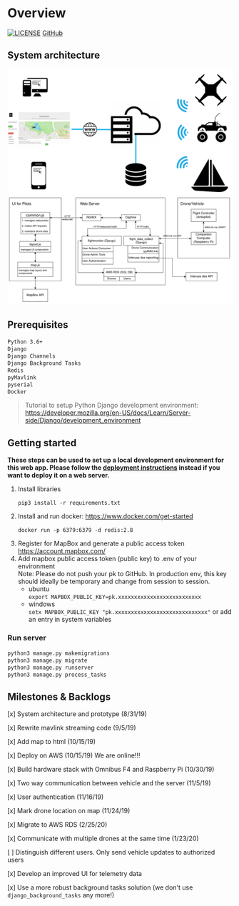 # Overview
[![LICENSE](https://img.shields.io/badge/license-GPL--3.0-brightgreen)](https://github.com/CloudStationTeam) [GitHub](https://github.com/CloudStationTeam)
## System architecture
![CloudStation diagram](images/cloud_station_diagram.png "System Architecture")  
![System architecture diagram](images/system_diagram.png "System Architecture") 

## Prerequisites 
```
Python 3.6+
Django
Django Channels
Django Background Tasks
Redis
pyMavlink
pyserial
Docker
```
> Tutorial to setup Python Django development environment: https://developer.mozilla.org/en-US/docs/Learn/Server-side/Django/development_environment

## Getting started
**These steps can be used to set up a local development environment for this web app. Please follow the [deployment instructions](https://cloud-station-docs.readthedocs.io/en/latest/deployment.html) instead if you want to deploy it on a web server.**
  1. Install libraries    
      ```
      pip3 install -r requirements.txt  
      ```
  2. Install and run docker: https://www.docker.com/get-started
      ```  
      docker run -p 6379:6379 -d redis:2.8
      ```
  3. Register for MapBox and generate a public access token https://account.mapbox.com/
  4. Add mapbox public access token (public key) to .env of your environment  
  Note: Please do not push your pk to GitHub. In production env, this key should ideally be temporary and change from session to session.      
        * ubuntu   
        ```export MAPBOX_PUBLIC_KEY=pk.xxxxxxxxxxxxxxxxxxxxxxxxxx```     
        * windows  
        ```setx MAPBOX_PUBLIC_KEY "pk.xxxxxxxxxxxxxxxxxxxxxxxxxxxxx"``` or add an entry in system variables
        
### Run server
```
python3 manage.py makemigrations
python3 manage.py migrate
python3 manage.py runserver
python3 manage.py process_tasks
```
## Milestones & Backlogs
[x] System architecture and prototype (8/31/19)

[x] Rewrite mavlink streaming code (9/5/19) 

[x] Add map to html (10/15/19)  

[x] Deploy on AWS (10/15/19) We are online!!!  

[x] Build hardware stack with Omnibus F4 and Raspberry Pi (10/30/19)  

[x] Two way communication between vehicle and the server (11/5/19) 

[x] User authentication (11/16/19)  

[x] Mark drone location on map (11/24/19)  

[x] Migrate to AWS RDS (2/25/20) 

[x] Communicate with multiple drones at the same time (1/23/20)  

[ ] Distinguish different users. Only send vehicle updates to authorized users  

[x] Develop an improved UI for telemetry data   

[x] Use a more robust background tasks solution (we don't use `django_background_tasks` any more!)
